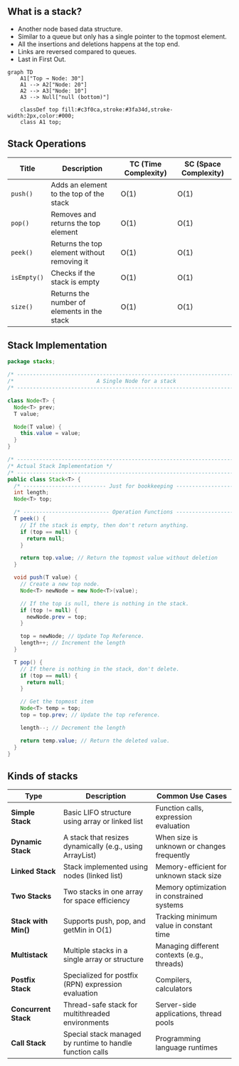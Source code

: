 ## What is a stack?

- Another node based data structure.
- Similar to a queue but only has a single pointer to the topmost element.
- All the insertions and deletions happens at the top end.
- Links are reversed compared to queues.
- Last in First Out.

```mermaid
graph TD
    A1["Top → Node: 30"]
    A1 --> A2["Node: 20"]
    A2 --> A3["Node: 10"]
    A3 --> Null["null (bottom)"]

    classDef top fill:#c3f0ca,stroke:#3fa34d,stroke-width:2px,color:#000;
    class A1 top;
```

## Stack Operations

| Title       | Description                                 | TC (Time Complexity) | SC (Space Complexity) |
| ----------- | ------------------------------------------- | -------------------- | --------------------- |
| `push()`    | Adds an element to the top of the stack     | O(1)                 | O(1)                  |
| `pop()`     | Removes and returns the top element         | O(1)                 | O(1)                  |
| `peek()`    | Returns the top element without removing it | O(1)                 | O(1)                  |
| `isEmpty()` | Checks if the stack is empty                | O(1)                 | O(1)                  |
| `size()`    | Returns the number of elements in the stack | O(1)                 | O(1)                  |

## Stack Implementation

```java
package stacks;

/* -------------------------------------------------------------------------- */
/*                          A Single Node for a stack                         */
/* -------------------------------------------------------------------------- */

class Node<T> {
  Node<T> prev;
  T value;

  Node(T value) {
    this.value = value;
  }
}

/* -------------------------------------------------------------------------- */
/* Actual Stack Implementation */
/* -------------------------------------------------------------------------- */
public class Stack<T> {
  /* -------------------------- Just for bookkeeping -------------------------- */
  int length;
  Node<T> top;

  /* --------------------------- Operation Functions -------------------------- */
  T peek() {
    // If the stack is empty, then don't return anything.
    if (top == null) {
      return null;
    }

    return top.value; // Return the topmost value without deletion
  }

  void push(T value) {
    // Create a new top node.
    Node<T> newNode = new Node<T>(value);

    // If the top is null, there is nothing in the stack.
    if (top != null) {
      newNode.prev = top;
    }

    top = newNode; // Update Top Reference.
    length++; // Increment the length
  }

  T pop() {
    // If there is nothing in the stack, don't delete.
    if (top == null) {
      return null;
    }

    // Get the topmost item
    Node<T> temp = top;
    top = top.prev; // Update the top reference.

    length--; // Decrement the length

    return temp.value; // Return the deleted value.
  }
}
```

## Kinds of stacks

| Type                 | Description                                               | Common Use Cases                            |
| -------------------- | --------------------------------------------------------- | ------------------------------------------- |
| **Simple Stack**     | Basic LIFO structure using array or linked list           | Function calls, expression evaluation       |
| **Dynamic Stack**    | A stack that resizes dynamically (e.g., using ArrayList)  | When size is unknown or changes frequently  |
| **Linked Stack**     | Stack implemented using nodes (linked list)               | Memory-efficient for unknown stack size     |
| **Two Stacks**       | Two stacks in one array for space efficiency              | Memory optimization in constrained systems  |
| **Stack with Min()** | Supports push, pop, and getMin in O(1)                    | Tracking minimum value in constant time     |
| **Multistack**       | Multiple stacks in a single array or structure            | Managing different contexts (e.g., threads) |
| **Postfix Stack**    | Specialized for postfix (RPN) expression evaluation       | Compilers, calculators                      |
| **Concurrent Stack** | Thread-safe stack for multithreaded environments          | Server-side applications, thread pools      |
| **Call Stack**       | Special stack managed by runtime to handle function calls | Programming language runtimes               |
